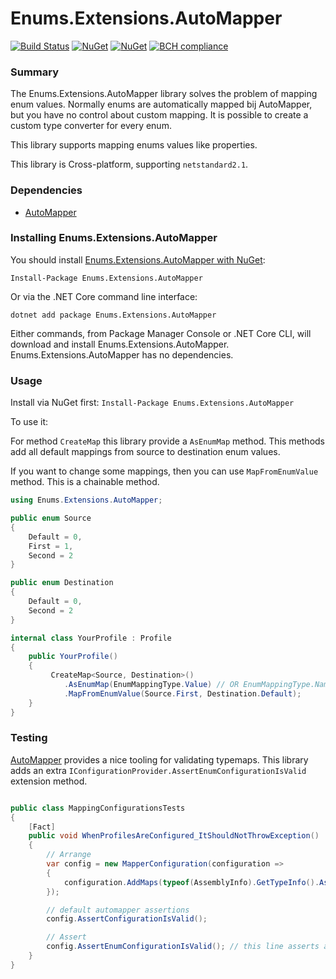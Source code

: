 Enums.Extensions.AutoMapper
===========
[![Build Status](https://ci.appveyor.com/api/projects/status/github/HenkKin/Enums.Extensions.AutoMapper?branch=master&svg=true)](https://ci.appveyor.com/project/HenkKin/Enums-Extensions-AutoMapper) 
[![NuGet](https://img.shields.io/nuget/dt/Enums.Extensions.AutoMapper.svg)](https://www.nuget.org/packages/Enums.Extensions.AutoMapper) 
[![NuGet](https://img.shields.io/nuget/vpre/Enums.Extensions.AutoMapper.svg)](https://www.nuget.org/packages/Enums.Extensions.AutoMapper)
[![BCH compliance](https://bettercodehub.com/edge/badge/HenkKin/Enums.Extensions.AutoMapper?branch=master)](https://bettercodehub.com/)

### Summary

The Enums.Extensions.AutoMapper library solves the problem of mapping enum values. Normally enums are automatically mapped bij AutoMapper, but you have no control about custom mapping. It is possible to create a custom type converter for every enum.

This library supports mapping enums values like properties.

This library is Cross-platform, supporting `netstandard2.1`.

### Dependencies

- [AutoMapper](https://www.nuget.org/packages/AutoMapper/)

### Installing Enums.Extensions.AutoMapper

You should install [Enums.Extensions.AutoMapper with NuGet](https://www.nuget.org/packages/Enums.Extensions.AutoMapper):

    Install-Package Enums.Extensions.AutoMapper

Or via the .NET Core command line interface:

    dotnet add package Enums.Extensions.AutoMapper

Either commands, from Package Manager Console or .NET Core CLI, will download and install Enums.Extensions.AutoMapper. Enums.Extensions.AutoMapper has no dependencies. 

### Usage
Install via NuGet first:
`Install-Package Enums.Extensions.AutoMapper`

To use it:

For method `CreateMap` this library provide a `AsEnumMap` method. This methods add all default mappings from source to destination enum values.

If you want to change some mappings, then you can use `MapFromEnumValue` method. This is a chainable method.

```csharp
using Enums.Extensions.AutoMapper;

public enum Source
{
    Default = 0,
    First = 1,
    Second = 2
}

public enum Destination
{
    Default = 0,
    Second = 2
}

internal class YourProfile : Profile
{
    public YourProfile()
    {
         CreateMap<Source, Destination>()
            .AsEnumMap(EnumMappingType.Value) // OR EnumMappingType.Name
            .MapFromEnumValue(Source.First, Destination.Default); 
    }
}
```

### Testing

[AutoMapper](https://www.nuget.org/packages/AutoMapper/) provides a nice tooling for validating typemaps. This library adds an extra `IConfigurationProvider.AssertEnumConfigurationIsValid` extension method.

```csharp

public class MappingConfigurationsTests
{
    [Fact]
    public void WhenProfilesAreConfigured_ItShouldNotThrowException()
    {
        // Arrange
        var config = new MapperConfiguration(configuration =>
        {
            configuration.AddMaps(typeof(AssemblyInfo).GetTypeInfo().Assembly);
        });

        // default automapper assertions
        config.AssertConfigurationIsValid();

        // Assert
        config.AssertEnumConfigurationIsValid(); // this line asserts all enum value mapping configs
    }
}
```
